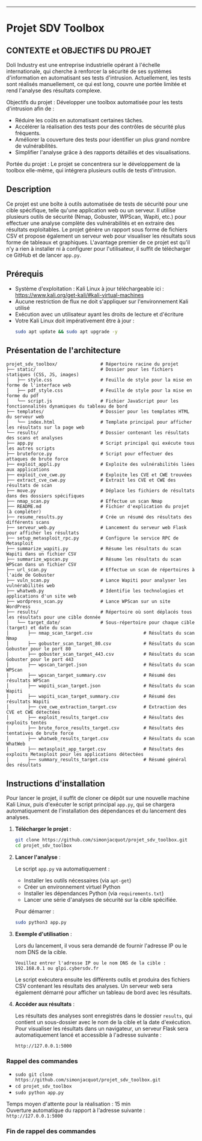 ---

# **Projet SDV Toolbox**

## **CONTEXTE et OBJECTIFS DU PROJET**

Doli Industry est une entreprise industrielle opérant à l'échelle internationale, qui cherche à renforcer la sécurité de ses systèmes d'information en automatisant ses tests d'intrusion. Actuellement, les tests sont réalisés manuellement, ce qui est long, couvre une portée limitée et rend l'analyse des résultats complexe.

Objectifs du projet : Développer une toolbox automatisée pour les tests d'intrusion afin de :

- Réduire les coûts en automatisant certaines tâches.
- Accélérer la réalisation des tests pour des contrôles de sécurité plus fréquents.
- Améliorer la couverture des tests pour identifier un plus grand nombre de vulnérabilités.
- Simplifier l'analyse grâce à des rapports détaillés et des visualisations.

Portée du projet : Le projet se concentrera sur le développement de la toolbox elle-même, qui intégrera plusieurs outils de tests d'intrusion.

## **Description**

Ce projet est une boîte à outils automatisée de tests de sécurité pour une cible spécifique, telle qu'une application web ou un serveur. Il utilise plusieurs outils de sécurité (Nmap, Gobuster, WPScan, Wapiti, etc.) pour effectuer une analyse complète des vulnérabilités et en extraire des résultats exploitables. Le projet génère un rapport sous forme de fichiers CSV et propose également un serveur web pour visualiser les résultats sous forme de tableaux et graphiques. L'avantage premier de ce projet est qu'il n'y a rien à installer ni à configurer pour l'utilisateur, il suffit de télécharger ce GitHub et de lancer `app.py`.

## **Prérequis**

- Système d'exploitation : Kali Linux à jour téléchargeable ici : https://www.kali.org/get-kali/#kali-virtual-machines
- Aucune restriction de flux ne doit s'appliquer sur l'environnement Kali utilisé 
- Exécution avec un utilisateur ayant les droits de lecture et d'écriture
- Votre Kali Linux doit impérativement être à jour :
   ```bash
   sudo apt update && sudo apt upgrade -y
   ```

## **Présentation de l'architecture**

```
projet_sdv_toolbox/                # Répertoire racine du projet
├── static/                        # Dossier pour les fichiers statiques (CSS, JS, images)
│   ├── style.css                  # Feuille de style pour la mise en forme de l'interface web
│   ├── pdf_style.css              # Feuille de style pour la mise en forme du pdf
│   └── script.js                  # Fichier JavaScript pour les fonctionnalités dynamiques du tableau de bord
├── templates/                     # Dossier pour les templates HTML du serveur web
│   └── index.html                 # Template principal pour afficher les résultats sur la page web
└── results/                       # Dossier contenant les résultats des scans et analyses
├── app.py                         # Script principal qui exécute tous les autres scripts
├── bruteforce.py                  # Script pour effectuer des attaques de brute force
├── exploit_appli.py               # Exploite des vulnérabilités liées aux applications
├── exploit_cve_cwe.py             # Exploite les CVE et CWE trouvées
├── extract_cve_cwe.py             # Extrait les CVE et CWE des résultats de scan
├── move.py                        # Déplace les fichiers de résultats dans des dossiers spécifiques
├── nmap_scan.py                   # Effectue un scan Nmap
├── README.md                      # Fichier d'explication du projet (à compléter)
├── resume_results.py              # Crée un résumé des résultats des différents scans
├── serveur_web.py                 # Lancement du serveur web Flask pour afficher les résultats
├── setup_metasploit_rpc.py        # Configure le service RPC de Metasploit
├── summarize_wapiti.py            # Résume les résultats du scan Wapiti dans un fichier CSV
├── summarize_wpscan.py            # Résume les résultats du scan WPScan dans un fichier CSV
├── url_scan.py                    # Effectue un scan de répertoires à l'aide de Gobuster
├── vuln_scan.py                   # Lance Wapiti pour analyser les vulnérabilités web
├── whatweb.py                     # Identifie les technologies et applications d'un site web
├── wordpress_scan.py              # Lance WPScan sur un site WordPress
├── results/                       # Répertoire où sont déplacés tous les résultats pour une cible donnée
│   └── target_date/               # Sous-répertoire pour chaque cible (target) et date du scan
│       ├── nmap_scan_target.csv                   # Résultats du scan Nmap
│       ├── gobuster_scan_target_80.csv            # Résultats du scan Gobuster pour le port 80
│       ├── gobuster_scan_target_443.csv           # Résultats du scan Gobuster pour le port 443
│       ├── wpscan_target.json                     # Résultats du scan WPScan
│       ├── wpscan_target_summary.csv              # Résumé des résultats WPScan
│       ├── wapiti_scan_target.json                # Résultats du scan Wapiti
│       ├── wapiti_scan_target_summary.csv         # Résumé des résultats Wapiti
│       ├── cve_cwe_extraction_target.csv          # Extraction des CVE et CWE détectées
│       ├── exploit_results_target.csv             # Résultats des exploits tentés
│       ├── brute_force_results_target.csv         # Résultats des tentatives de brute force
│       ├── whatweb_results_target.csv             # Résultats du scan WhatWeb
│       ├── metasploit_app_target.csv              # Résultats des exploits Metasploit pour les applications détectées
│       ├── summary_results_target.csv             # Résumé général des résultats
```

## **Instructions d'installation**

Pour lancer le projet, il suffit de cloner ce dépôt sur une nouvelle machine Kali Linux, puis d'exécuter le script principal `app.py`, qui se chargera automatiquement de l'installation des dépendances et du lancement des analyses.

1. **Télécharger le projet** :

   ```bash
   git clone https://github.com/simonjacquot/projet_sdv_toolbox.git
   cd projet_sdv_toolbox
   ```

2. **Lancer l'analyse** :

   Le script `app.py` va automatiquement :
   - Installer les outils nécessaires (via `apt-get`)
   - Créer un environnement virtuel Python
   - Installer les dépendances Python (via `requirements.txt`)
   - Lancer une série d'analyses de sécurité sur la cible spécifiée.

   Pour démarrer :

   ```bash
   sudo python3 app.py
   ```

3. **Exemple d'utilisation** :

   Lors du lancement, il vous sera demandé de fournir l'adresse IP ou le nom DNS de la cible.

   ```text
   Veuillez entrer l'adresse IP ou le nom DNS de la cible : 192.168.0.1 ou glpi.cybersdv.fr
   ```

   Le script exécutera ensuite les différents outils et produira des fichiers CSV contenant les résultats des analyses. Un serveur web sera également démarré pour afficher un tableau de bord avec les résultats.

4. **Accéder aux résultats** :

   Les résultats des analyses sont enregistrés dans le dossier `results`, qui contient un sous-dossier avec le nom de la cible et la date d'exécution. Pour visualiser les résultats dans un navigateur, un serveur Flask sera automatiquement lancé et accessible à l'adresse suivante :

   ```text
   http://127.0.0.1:5000
   ```

### **Rappel des commandes**

  - `sudo git clone https://github.com/simonjacquot/projet_sdv_toolbox.git`
  - `cd projet_sdv_toolbox`
  - `sudo python app.py`           

Temps moyen d'attente pour la réalisation : 15 min  
Ouverture automatique du rapport à l'adresse suivante : `http://127.0.0.1:5000`

### **Fin de rappel des commandes**
